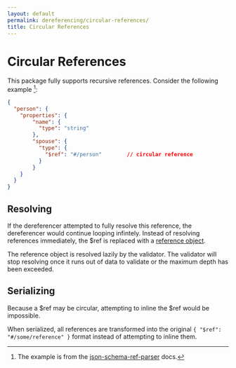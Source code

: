 ```yaml
---
layout: default
permalink: dereferencing/circular-references/
title: Circular References
---
```


# Circular References

This package fully supports recursive references.  Consider the following example [^n]:

```json
{
  "person": {
    "properties": {
        "name": {
          "type": "string"
        },
        "spouse": {
          "type": {
            "$ref": "#/person"        // circular reference
          }
        }
    }
  }
}
```

## Resolving

If the dereferencer attempted to fully resolve this reference, the dereferencer would continue looping infintely.  Instead of resolving references immediately, the $ref is replaced with a [reference object](https://github.com/yuloh/json-guard/blob/master/src/Reference.php).

The reference object is resolved lazily by the validator.  The validator will stop resolving once it runs out of data to validate or the maximum depth has been exceeded.

## Serializing

Because a $ref may be circular, attempting to inline the $ref would be impossible.

When serialized, all references are transformed into the original `{ "$ref": "#/some/reference" }` format instead of attempting to inline them.

[^n]: The example is from the [json-schema-ref-parser](https://github.com/BigstickCarpet/json-schema-ref-parser/blob/master/docs/README.md#circular-refs) docs.
